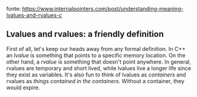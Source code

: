 fonte: https://www.internalpointers.com/post/understanding-meaning-lvalues-and-rvalues-c

## Lvalues and rvalues: a friendly definition

First of all, let's keep our heads away from any formal definition. In C++ an _lvalue_ is something that points to a specific memory location. On the other hand, a _rvalue_ is something that doesn't point anywhere. In general, rvalues are temporary and short lived, while lvalues live a longer life since they exist as variables. It's also fun to think of lvalues as _containers_ and rvalues as _things contained in the containers_. Without a container, they would expire.